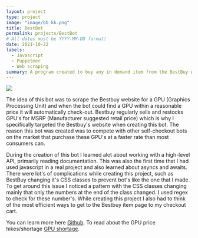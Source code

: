 ```yaml
---
layout: project
type: project
image: "image/bb_kk.png"
title: BestBot
permalink: projects/BestBot
# All dates must be YYYY-MM-DD format!
date: 2021-10-22
labels:
  - Javascript
  - Puppeteer
  - Web scraping
summary: A program created to buy any in demand item from the BestBuy website.
---
```


<div class="ui small rounded images">
  <img class="ui image" src="https://i.pcmag.com/imagery/articles/06YHBxnn2kbrapAPhI5F2om-6.png">
</div>

The idea of this bot was to scrape the Bestbuy website for a GPU (Graphics Processing Unit) and when the bot could find a GPU within a reasonable price it will automatically check-out. Bestbuy regularly sells and restocks GPU's for MSRP (Manufacturer suggested retail price) which is why I specifically targeted the Bestbuy's website when creating this bot. The reason this bot was created was to compete with other self-checkout bots on the market that purchase these GPU's at a faster rate than most consumers can. 

During the creation of this bot I learned alot about working with a high-level API, primarily reading documentation. This was also the first time that I had used javascript in a real project and also learned about asyncs and awaits. There were lot's of complications while creating this project, such as BestBuy changing it's CSS classes to prevent bot's like the one that I made. To get around this issue I noticed a pattern with the CSS classes changing mainly that only the numbers at the end of the class changed. I used regex to check for these number's. While creating this project I also had to think of the most efficient ways to get to the Bestbuy item page to my checkout cart. 

You can learn more here [Github](https://github.com/devgav/BestBot).
To read about the GPU price hikes/shortage [GPU shortage](https://www.tomshardware.com/news/gpu-pricing-index).



